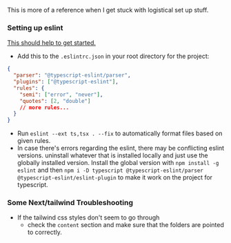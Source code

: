 This is more of a reference when I get stuck with logistical set up stuff.

### Setting up eslint

[This should help to get started.](https://thesoreon.com/blog/how-to-set-up-eslint-with-typescript-in-vs-code)

- Add this to the `.eslintrc.json` in your root directory for the project:

```json
{
  "parser": "@typescript-eslint/parser",
  "plugins": ["@typescript-eslint"],
  "rules": {
    "semi": ["error", "never"],
    "quotes": [2, "double"]
    // more rules...
  }
}
```

- Run `eslint --ext ts,tsx . --fix` to automatically format files based on given rules.
- In case there's errors regarding the eslint, there may be conflicting eslint versions. uninstall whatever that is installed locally and just use the globally installed version. Install the global version with `npm install -g eslint` and then `npm i -D typescript @typescript-eslint/parser @typescript-eslint/eslint-plugin` to make it work on the project for typescript.

### Some Next/tailwind Troubleshooting

- If the tailwind css styles don't seem to go through
  - check the `content` section and make sure that the folders are pointed to correctly.
